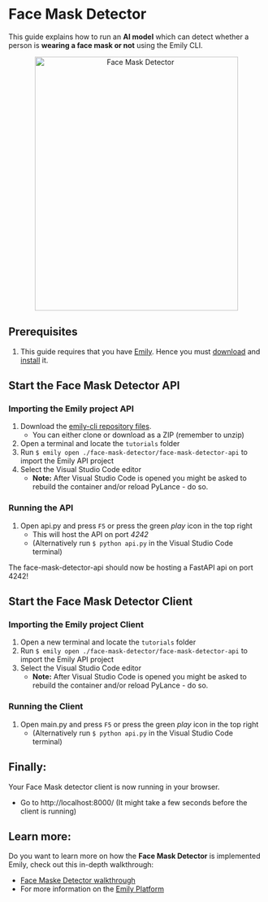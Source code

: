 # Face Mask Detector  

[comment]: <> (The following demonstration shows how to easily get started using a Face Mask Detector, implemented in the Emily API template provided by the [Emily]&#40;http://ambolt.io/emily&#41; tool.)

This guide explains how to run an **AI model** which can detect whether a person is **wearing a face mask or not** using the Emily CLI. 

<div align="center">
<img src="https://github.com/amboltio/emily-cli/blob/main/tutorials/face-mask-detector/face-mask-detector-client/static/imgs/face_mask_detector.png" alt="Face Mask Detector" width="400" height="500"/>
</div>

## Prerequisites
1. This guide requires that you have [Emily](https://ambolt.io/emily-ai/).
Hence you must [download](https://github.com/amboltio/emily-cli/releases/latest) and [install](https://github.com/amboltio/emily-cli/wiki/Install-Emily) it.


## Start the Face Mask Detector API
### Importing the Emily project API
1. Download the [emily-cli repository files](https://github.com/amboltio/emily-cli).
	* You can either clone or download as a ZIP (remember to unzip)
2. Open a terminal and locate the `tutorials` folder
3. Run ```$ emily open ./face-mask-detector/face-mask-detector-api``` to import the Emily API project
4. Select the Visual Studio Code editor  
	* **Note:** After Visual Studio Code is opened you might be asked to rebuild the container and/or reload PyLance - do so.

### Running the API
1. Open api.py and press `F5` or press the green _play_ icon in the top right 
	* This will host the API on port _4242_
	* (Alternatively run ```$ python api.py``` in the Visual Studio Code terminal)

The face-mask-detector-api should now be hosting a FastAPI api on port 4242!

## Start the Face Mask Detector Client
### Importing the Emily project Client
1. Open a new terminal and locate the `tutorials` folder
2. Run ```$ emily open ./face-mask-detector/face-mask-detector-api``` to import the Emily API project
3. Select the Visual Studio Code editor  
	* **Note:** After Visual Studio Code is opened you might be asked to rebuild the container and/or reload PyLance - do so.

### Running the Client
1. Open main.py and press `F5` or press the green _play_ icon in the top right 
	* (Alternatively run ```$ python api.py``` in the Visual Studio Code terminal)


## Finally:
Your Face Mask detector client is now running in your browser.
- Go to http://localhost:8000/ (It might take a few seconds before the client is running)



## Learn more: 

Do you want to learn more on how the **Face Mask Detector** is implemented Emily, check out this in-depth walkthrough:

- [Face Maske Detector walkthrough](https://github.com/amboltio/emily-cli/wiki/Face-mask-detection)
- For more information on the [Emily Platform](https://ambolt.io/emily-ai/) 
